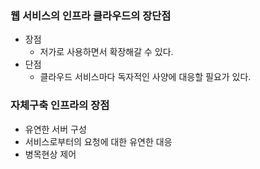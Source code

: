 ### 웹 서비스의 인프라 클라우드의 장단점
- 장점
    - 저가로 사용하면서 확장해갈 수 있다.
- 단점
    - 클라우드 서비스마다 독자적인 사양에 대응할 필요가 있다.

### 자체구축 인프라의 장점
- 유연한 서버 구성
- 서비스로부터의 요청에 대한 유연한 대응
- 병목현상 제어
